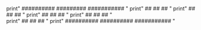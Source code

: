 print"     ##########        #########       ###########   "
print"            ##         ##              ##            "
print"           ##          ##              ##            "
print"          ##           ##              ##            "
print"         ##            ##              ##            "   
print"        ##             ##              ##            "
print"     ##########        ##########      ###########   "
